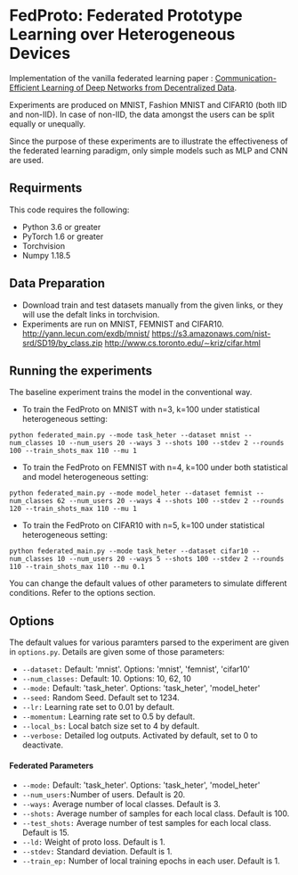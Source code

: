# FedProto: Federated Prototype Learning over Heterogeneous Devices

Implementation of the vanilla federated learning paper : [Communication-Efficient Learning of Deep Networks from Decentralized Data](https://arxiv.org/abs/1602.05629).


Experiments are produced on MNIST, Fashion MNIST and CIFAR10 (both IID and non-IID). In case of non-IID, the data amongst the users can be split equally or unequally.

Since the purpose of these experiments are to illustrate the effectiveness of the federated learning paradigm, only simple models such as MLP and CNN are used.

## Requirments
This code requires the following:
* Python 3.6 or greater
* PyTorch 1.6 or greater
* Torchvision
* Numpy 1.18.5

## Data Preparation
* Download train and test datasets manually from the given links, or they will use the defalt links in torchvision.
* Experiments are run on MNIST, FEMNIST and CIFAR10.
http://yann.lecun.com/exdb/mnist/
https://s3.amazonaws.com/nist-srd/SD19/by_class.zip
http://www.cs.toronto.edu/∼kriz/cifar.html

## Running the experiments
The baseline experiment trains the model in the conventional way.

* To train the FedProto on MNIST with n=3, k=100 under statistical heterogeneous setting:
```
python federated_main.py --mode task_heter --dataset mnist --num_classes 10 --num_users 20 --ways 3 --shots 100 --stdev 2 --rounds 100 --train_shots_max 110 --mu 1
```
* To train the FedProto on FEMNIST with n=4, k=100 under both statistical and model heterogeneous setting:
```
python federated_main.py --mode model_heter --dataset femnist --num_classes 62 --num_users 20 --ways 4 --shots 100 --stdev 2 --rounds 120 --train_shots_max 110 --mu 1
```
* To train the FedProto on CIFAR10 with n=5, k=100 under statistical heterogeneous setting:
```
python federated_main.py --mode task_heter --dataset cifar10 --num_classes 10 --num_users 20 --ways 5 --shots 100 --stdev 2 --rounds 110 --train_shots_max 110 --mu 0.1
```



You can change the default values of other parameters to simulate different conditions. Refer to the options section.

## Options
The default values for various paramters parsed to the experiment are given in ```options.py```. Details are given some of those parameters:

* ```--dataset:```  Default: 'mnist'. Options: 'mnist', 'femnist', 'cifar10'
* ```--num_classes:```  Default: 10. Options: 10, 62, 10
* ```--mode:```     Default: 'task_heter'. Options: 'task_heter', 'model_heter'
* ```--seed:```     Random Seed. Default set to 1234.
* ```--lr:```       Learning rate set to 0.01 by default.
* ```--momentum:```       Learning rate set to 0.5 by default.
* ```--local_bs:```  Local batch size set to 4 by default.
* ```--verbose:```  Detailed log outputs. Activated by default, set to 0 to deactivate.


#### Federated Parameters
* ```--mode:```     Default: 'task_heter'. Options: 'task_heter', 'model_heter'
* ```--num_users:```Number of users. Default is 20.
* ```--ways:```      Average number of local classes. Default is 3.
* ```--shots:```      Average number of samples for each local class. Default is 100.
* ```--test_shots:```      Average number of test samples for each local class. Default is 15.
* ```--ld:```      Weight of proto loss. Default is 1.
* ```--stdev:```     Standard deviation. Default is 1.
* ```--train_ep:``` Number of local training epochs in each user. Default is 1.


